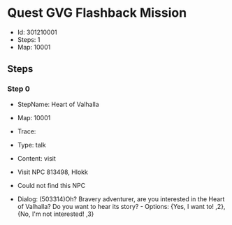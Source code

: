 # Quest GVG Flashback Mission

- Id: 301210001
- Steps: 1
- Map: 10001

## Steps

### Step 0
- StepName:  Heart of Valhalla
- Map:  10001
- Trace:  
- Type:  talk
- Content:  visit
- Visit NPC 813498, Hlokk

- Could not find this NPC
- Dialog: (503314)Oh? Bravery adventurer, are you interested in the Heart of Valhalla? Do you want to hear its story? - Options: {Yes, I want to! ,2},{No, I'm not interested! ,3}


